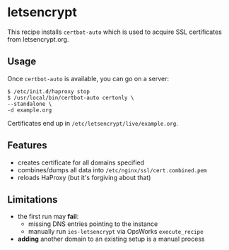 # letsencrypt

This recipe installs `certbot-auto` which is used to
acquire SSL certificates from letsencrypt.org.

## Usage

Once `certbot-auto` is available, you can go on a server:

```
$ /etc/init.d/haproxy stop
$ /usr/local/bin/certbot-auto certonly \
--standalone \
-d example.org
```

Certificates end up in `/etc/letsencrypt/live/example.org`.

## Features

 * creates certificate for all domains specified
 * combines/dumps all data into `/etc/nginx/ssl/cert.combined.pem`
 * reloads HaProxy (but it's forgiving about that)

## Limitations

 * the first run may **fail**:
   * missing DNS entries pointing to the instance
   * manually run `ies-letsencrypt` via OpsWorks `execute_recipe`
 * **adding** another domain to an existing setup is a manual process
